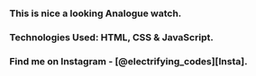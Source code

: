 ### This is nice a looking Analogue watch.

### Technologies Used: HTML, CSS & JavaScript.

### Find me on Instagram - [@electrifying_codes][Insta].

[Instagram]: https://www.instagram.com/electrifying_codes
